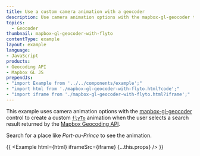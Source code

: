 ```yaml
---
title: Use a custom camera animation with a geocoder
description: Use camera animation options with the mapbox-gl-geocoder to create a custom animation when the user selects a search result.
topics:
  - Geocoder
thumbnail: mapbox-gl-geocoder-with-flyto
contentType: example
layout: example
language:
- JavaScript
products:
- Geocoding API
- Mapbox GL JS
prependJs:
- "import Example from '../../components/example';"
- "import html from './mapbox-gl-geocoder-with-flyto.html?code';"
- "import iframe from './mapbox-gl-geocoder-with-flyto.html?iframe';"
---
```


This example uses camera animation options with the [mapbox-gl-geocoder](https://github.com/mapbox/mapbox-gl-geocoder) control to create a custom [`flyTo`](https://docs.mapbox.com/mapbox-gl-js/api/map/#map#flyto) animation when the user selects a search result returned by the [Mapbox Geocoding API](https://docs.mapbox.com/api/search/geocoding/).

Search for a place like _Port-au-Prince_ to see the animation.

{{ <Example html={html} iframeSrc={iframe} {...this.props} /> }}
